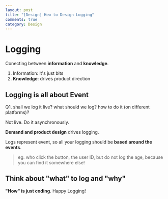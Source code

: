 ```yaml
---
layout: post
title: "[Design] How to Design Logging"
comments: true
category: Design
---
```


# Logging

Conecting between **information** and **knowledge**.

1. Information: it's just bits
2. **Knowledge**: drives product direction

## Logging is all about Event

Q1. shall we log it live? what should we log? how to do it (on different platforms)?

Not live. Do it asynchronously.

**Demand and product design** drives logging.

Logs represent event, so all your logging should be **based around the events**.

> eg. who click the button, the user ID, but do not log the age, because you can find it somewhere else!

## Think about "what" to log and "why"

**"How" is just coding**. Happy Logging!
